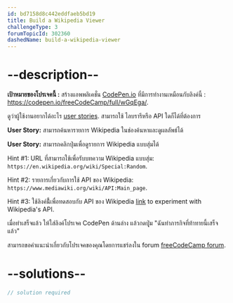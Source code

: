```yaml
---
id: bd7158d8c442eddfaeb5bd19
title: Build a Wikipedia Viewer
challengeType: 3
forumTopicId: 302360
dashedName: build-a-wikipedia-viewer
---
```


# --description--

**เป้าหมายของโปรเจคนี้ :** สร้างแอพพลิเคชั่น [CodePen.io](https://codepen.io) ที่มีการทำงานเหมือนกับลิงค์นี้ : <https://codepen.io/freeCodeCamp/full/wGqEga/>.

ดูว่าผู้ใช้งานอยากได้อะไร [user stories](https://en.wikipedia.org/wiki/User_story). สามารถใช้ ไลบรารีหรือ API ใดก็ได้ที่ต้องการ

**User Story:** สามารถค้นหารายการ Wikipedia ในช่องค้นหาและดูผลลัพธ์ได้

**User Story:** สามารถคลิกปุ่มเพื่อดูรายการ Wikipedia แบบสุ่มได้

Hint #1: URL ที่สามารถใช้เพื่อรับบทความ Wikipedia แบบสุ่ม: `https://en.wikipedia.org/wiki/Special:Random`.

Hint #2: รายการเกี่ยวกับการใช้ API ของ Wikipedia: `https://www.mediawiki.org/wiki/API:Main_page`.

Hint #3: ใช้ลิงค์นี้้เพื่อทดสอบกับ API ของ Wikipedia [link](https://en.wikipedia.org/wiki/Special:ApiSandbox#action=query&titles=Main%20Page&prop=revisions&rvprop=content&format=jsonfm) to experiment with Wikipedia's API.

เมื่อทำเสร็จแล้ว ให้ใส่ลิงค์โปรเจค CodePen ด้านล่าง แล้วกดปุุ่ม "ฉันทำภารกิจที่ท้าทายนี้เสร็จแล้ว"

สามารถขอคำแนะนำเกี่ยวกับโปรเจคของคุณโดยการแชร์ลงใน forum [freeCodeCamp forum](https://forum.freecodecamp.org/c/project-feedback/409).

# --solutions--

```js
// solution required
```
